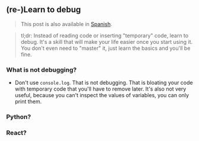 ## (re-)Learn to debug

> This post is also available in [Spanish](2022-11-23-en-learn-to-debug.html).

> tl;dr: Instead of reading code or inserting "temporary" code, learn to debug. It's a skill that will make your life easier once you start using it. You don't even need to "master" it, just learn the basics and you'll be fine.

### What is not debugging?

* Don't use `console.log`. That is not debugging. That is bloating your code with temporary code that you'll have to remove later. It's also not very useful, because you can't inspect the values of variables, you can only print them.

### Python?

### React?

